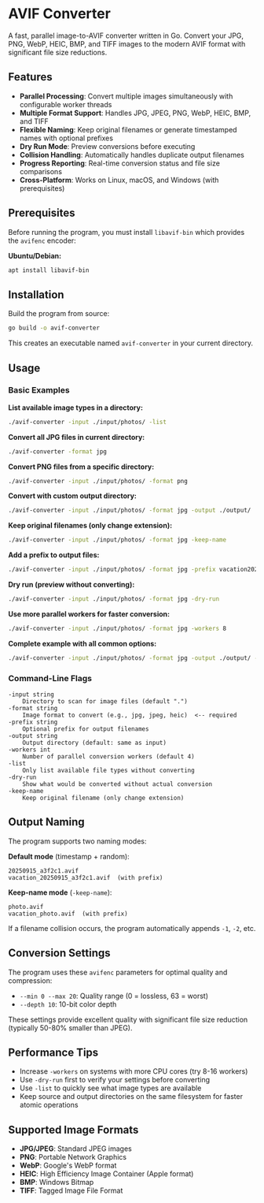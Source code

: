 # AVIF Converter

A fast, parallel image-to-AVIF converter written in Go. Convert your JPG, PNG, WebP, HEIC, BMP, and TIFF images to the modern AVIF format with significant file size reductions.

## Features

- **Parallel Processing**: Convert multiple images simultaneously with configurable worker threads
- **Multiple Format Support**: Handles JPG, JPEG, PNG, WebP, HEIC, BMP, and TIFF
- **Flexible Naming**: Keep original filenames or generate timestamped names with optional prefixes
- **Dry Run Mode**: Preview conversions before executing
- **Collision Handling**: Automatically handles duplicate output filenames
- **Progress Reporting**: Real-time conversion status and file size comparisons
- **Cross-Platform**: Works on Linux, macOS, and Windows (with prerequisites)

## Prerequisites

Before running the program, you must install `libavif-bin` which provides the `avifenc` encoder:

**Ubuntu/Debian:**
```bash
apt install libavif-bin
```

## Installation

Build the program from source:

```bash
go build -o avif-converter
```

This creates an executable named `avif-converter` in your current directory.

## Usage

### Basic Examples

**List available image types in a directory:**
```bash
./avif-converter -input ./input/photos/ -list
```

**Convert all JPG files in current directory:**
```bash
./avif-converter -format jpg
```

**Convert PNG files from a specific directory:**
```bash
./avif-converter -input ./input/photos/ -format png
```

**Convert with custom output directory:**
```bash
./avif-converter -input ./input/photos/ -format jpg -output ./output/
```

**Keep original filenames (only change extension):**
```bash
./avif-converter -input ./input/photos/ -format jpg -keep-name
```

**Add a prefix to output files:**
```bash
./avif-converter -input ./input/photos/ -format jpg -prefix vacation2024
```

**Dry run (preview without converting):**
```bash
./avif-converter -input ./input/photos/ -format jpg -dry-run
```

**Use more parallel workers for faster conversion:**
```bash
./avif-converter -input ./input/photos/ -format jpg -workers 8
```

**Complete example with all common options:**
```bash
./avif-converter -input ./input/photos/ -format jpg -output ./output/ -workers 8 -prefix vacation2024
```

### Command-Line Flags

```
-input string
    Directory to scan for image files (default ".")
-format string
    Image format to convert (e.g., jpg, jpeg, heic)  <-- required
-prefix string
    Optional prefix for output filenames
-output string
    Output directory (default: same as input)
-workers int
    Number of parallel conversion workers (default 4)
-list
    Only list available file types without converting
-dry-run
    Show what would be converted without actual conversion
-keep-name
    Keep original filename (only change extension)
```

## Output Naming

The program supports two naming modes:

**Default mode** (timestamp + random):
```
20250915_a3f2c1.avif
vacation_20250915_a3f2c1.avif  (with prefix)
```

**Keep-name mode** (`-keep-name`):
```
photo.avif
vacation_photo.avif  (with prefix)
```

If a filename collision occurs, the program automatically appends `-1`, `-2`, etc.

## Conversion Settings

The program uses these `avifenc` parameters for optimal quality and compression:
- `--min 0 --max 20`: Quality range (0 = lossless, 63 = worst)
- `--depth 10`: 10-bit color depth

These settings provide excellent quality with significant file size reduction (typically 50-80% smaller than JPEG).

## Performance Tips

- Increase `-workers` on systems with more CPU cores (try 8-16 workers)
- Use `-dry-run` first to verify your settings before converting
- Use `-list` to quickly see what image types are available
- Keep source and output directories on the same filesystem for faster atomic operations

## Supported Image Formats

- **JPG/JPEG**: Standard JPEG images
- **PNG**: Portable Network Graphics
- **WebP**: Google's WebP format
- **HEIC**: High Efficiency Image Container (Apple format)
- **BMP**: Windows Bitmap
- **TIFF**: Tagged Image File Format